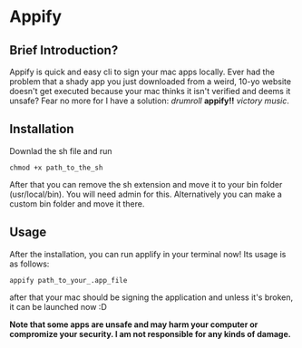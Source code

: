 # Appify
## Brief Introduction?
Appify is quick and easy cli to sign your mac apps locally. 
Ever had the problem that a shady app you just downloaded from a weird, 10-yo website doesn't get executed because your mac thinks it isn't verified and deems it unsafe? Fear no more for I have a solution: *drumroll* **appify!!** *victory music*. 

## Installation
Downlad the sh file and run
```
chmod +x path_to_the_sh
```
After that you can remove the sh extension and move it to your bin folder (usr/local/bin). You will need admin for this. Alternatively you can make a custom bin folder and move it there. 

## Usage
After the installation, you can run applify in your terminal now! Its usage is as follows:
```
appify path_to_your_.app_file
```
after that your mac should be signing the application and unless it's broken, it can be launched now :D

**Note that some apps are unsafe and may harm your computer or compromize your security. I am not responsible for any kinds of damage.**
